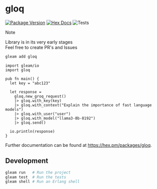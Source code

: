 # gloq

[![Package Version](https://img.shields.io/hexpm/v/gloq)](https://hex.pm/packages/gloq)
[![Hex Docs](https://img.shields.io/badge/hex-docs-ffaff3)](https://hexdocs.pm/gloq/)
![Tests](https://github.com/github/docs/actions/workflows/test.yml/badge.svg)

> [!Note]
> Library is in its very early stages      
> Feel free to create PR's and Issues

```sh
gleam add gloq
```
```gleam
import gleam/io
import gloq

pub fn main() {
  let key = "abc123"

  let response =
    gloq.new_groq_request()
    |> gloq.with_key(key)
    |> gloq.with_context("Explain the importance of fast language models")
    |> gloq.with_user("user")
    |> gloq.with_model("llama3-8b-8192")
    |> gloq.send()

  io.println(response)
}
```

Further documentation can be found at <https://hex.pm/packages/gloq>.

## Development

```sh
gleam run   # Run the project
gleam test  # Run the tests
gleam shell # Run an Erlang shell
```
